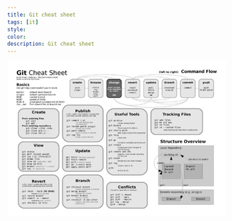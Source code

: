 ```yaml
---
title: Git cheat sheet
tags: [it]
style:
color:
description: Git cheat sheet
---
```

<img src="/assets/images/git-cheat-sheet.jpeg" style="max-width:100%;">